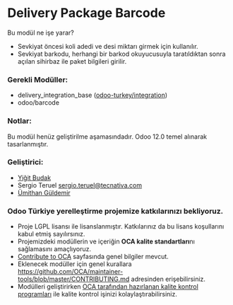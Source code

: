 # Delivery Package Barcode

Bu modül ne işe yarar?

  - Sevkiyat öncesi koli adedi ve desi miktarı girmek için kullanılır.
  - Sevkiyat barkodu, herhangi bir barkod okuyucusuyla taratıldıktan sonra açılan sihirbaz ile paket bilgileri girilir.


### Gerekli Modüller:

- delivery_integration_base ([odoo-turkey/integration](https://github.com/odoo-turkey/integration))
- odoo/barcode

### Notlar:

Bu modül henüz geliştirilme aşamasındadır. Odoo 12.0 temel alınarak tasarlanmıştır.


### Geliştirici:

 - [Yiğit Budak](https://github.com/yibudak)
 - Sergio Teruel <sergio.teruel@tecnativa.com>
 - [Ümithan Güldemir](https://github.com/umithan-guldemir)


### Odoo Türkiye yerelleştirme projemize katkılarınızı bekliyoruz.

* Proje LGPL lisansı ile lisanslanmıştır. Katkılarınız da bu lisans koşullarını kabul etmiş sayılırsınız.
* Projemizdeki modüllerin ve içeriğin **OCA kalite standartları**nı sağlamasını amaçlıyoruz.
* [Contribute to OCA](https://odoo-community.org/page/Contribute) sayfasında genel bilgiler mevcut.
* Eklenecek modüller için genel kurallara https://github.com/OCA/maintainer-tools/blob/master/CONTRIBUTING.md adresinden erişebilirsiniz.
* Modülleri geliştirirken [OCA tarafından hazırlanan kalite kontrol programları](https://github.com/OCA/maintainer-quality-tools) ile kalite kontrol işinizi kolaylaştırabilirsiniz.
